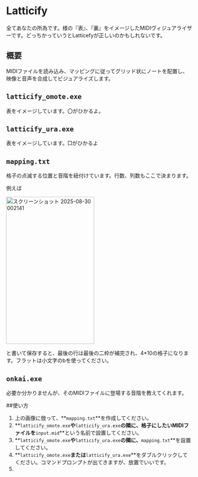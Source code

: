 # Latticify
全てあなたの所為です。様の『表』、『裏』をイメージしたMIDIヴィジュアライザーです。どっちかっていうとLatticefyが正しいのかもしれないです。

## 概要
MIDIファイルを読み込み、マッピングに従ってグリッド状にノートを配置し、映像と音声を合成してビジュアライズします。  
  
## **`latticify_omote.exe`**
表をイメージしています。〇がひかるよ。

## **`latticify_ura.exe`**
表をイメージしています。□がひかるよ

## **`mapping.txt`**
格子の点滅する位置と音階を紐付けています。行数、列数もここで決まります。

例えば


<img width="238" height="399" alt="スクリーンショット 2025-08-30 002141" src="https://github.com/user-attachments/assets/f7ac43ab-2367-4b0d-967f-ae63fe2cc646" />


と書いて保存すると、最後の行は最後の二枠が補完され、4*10の格子になります。フラットは小文字のbを使ってください。

## **`onkai.exe`**
必要か分かりませんが、そのMIDIファイルに登場する音階を教えてくれます。

##使い方
1. 上の画像に倣って、**`mapping.txt`**を作成してください。
2. **`latticify_omote.exe`**や**`latticify_ura.exe`**の隣に、格子にしたいMIDIファイルを**`input.mid`**という名前で設置してください。
3. **`latticify_omote.exe`**や**`latticify_ura.exe`**の隣に、**`mapping.txt`**を設置してください。
4. **`latticify_omote.exe`**または**`latticify_ura.exe`**をダブルクリックしてください。コマンドプロンプトが出てきますが、放置でいいです。
5. 
